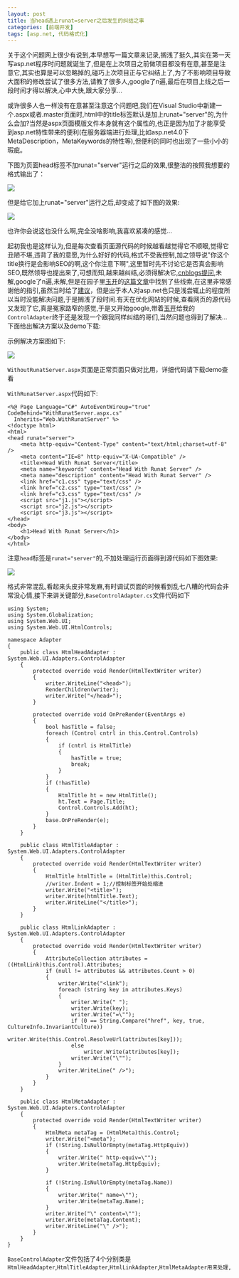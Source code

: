 ```yaml
---
layout: post
title: 当head遇上runat=server之后发生的纠结之事
categories: [前端开发]
tags: [asp.net, 代码格式化]
---
```

关于这个问题网上很少有说到,本早想写一篇文章来记录,搁浅了挺久,其实在第一天写asp.net程序时问题就诞生了,但是在上次项目之前做项目都没有在意,甚至是注意它,其实也算是可以忽略掉的,碰巧上次项目正与它纠结上了,为了不影响项目导致大面积的修改尝试了很多方法,请教了很多人,google了n遍,最后在项目上线之后一段时间才得以解决,心中大快,跟大家分享...

或许很多人也一样没有在意甚至注意这个问题吧,我们在Visual Studio中新建一个.aspx或者.master页面时,html中的title标签默认是加上runat="server"的,为什么会加?当然是aspx页面模版文件本身就有这个属性的,也正是因为加了才能享受到asp.net特性带来的便利(在服务器端进行处理,比如asp.net4.0下MetaDescription，MetaKeywords的特性等),但便利的同时也出现了一些小小的瑕疵。

下图为页面head标签不加runat="server"运行之后的效果,很整洁的按照我想要的格式输出了：

![](/public/img/r_1.jpg)

但是给它加上runat="server"运行之后,却变成了如下图的效果:

![](/public/img/r_2.jpg)

也许你会说这也没什么啊,完全没啥影响,我喜欢紧凑的感觉...

起初我也是这样认为,但是每次查看页面源代码的时候越看越觉得它不顺眼,觉得它丑陋不堪,违背了我的意愿,为什么好好的代码,格式不受我控制,加之领导说"你这个title换行是会影响SEO的啊,这个你注意下啊",这里暂时先不讨论它是否真会影响SEO,既然领导也提出来了,可想而知,越来越纠结,必须得解决它,[cnblogs提问](http://space.cnblogs.com/q/17105/),未解,google了n遍,未解,但是在园子里[玉开](http://www.cnblogs.com/yukaizhao/)的[这篇文章](http://www.cnblogs.com/yukaizhao/archive/2010/05/18/asp_net_40_seo_enhancement_new_feature.html#1868299)中找到了些线索,在这里非常感谢他的指引,虽然当时给了[建议](http://www.cnblogs.com/yukaizhao/archive/2010/05/18/asp_net_40_seo_enhancement_new_feature.html#1870316)，但是出于本人对asp.net也只是浅尝辄止的程度所以当时没能解决问题,于是搁浅了段时间.有天在优化网站的时候,查看网页的源代码又发现了它,真是冤家路窄的感觉,于是又开始google,带着[玉开](http://www.cnblogs.com/yukaizhao/)给我的`ControlAdapter`终于还是发现一个跟我同样纠结的哥们,当然问题也得到了解决...下面给出解决方案以及demo下载:

示例解决方案图如下:

![](/public/img/2011021011274241.jpg)

`WithoutRunatServer.aspx`页面是正常页面只做对比用，详细代码请下载demo查看

`WithRunatServer.aspx`代码如下:

	<%@ Page Language="C#" AutoEventWireup="true" CodeBehind="WithRunatServer.aspx.cs"
	  Inherits="Web.WithRunatServer" %>
	<!doctype html>
	<html>
	<head runat="server">
	    <meta http-equiv="Content-Type" content="text/html;charset=utf-8" />
	    <meta content="IE=8" http-equiv="X-UA-Compatible" />
	    <title>Head With Runat Server</title>
	    <meta name="keywords" content="Head With Runat Server" />
	    <meta name="description" content="Head With Runat Server" />
	    <link href="c1.css" type="text/css" />
	    <link href="c2.css" type="text/css" />
	    <link href="c3.css" type="text/css" />
	    <script src="j1.js"></script>
	    <script src="j2.js"></script>
	    <script src="j3.js"></script>
	</head>
	<body>
	    <h1>Head With Runat Server</h1>
	</body>
	</html>

注意`head`标签是`runat="server"`的,不加处理运行页面得到源代码如下图效果:

![](/public/img/2011021011214693.jpg)

格式非常混乱,看起来头皮非常发麻,有时调试页面的时候看到乱七八糟的代码会非常没心情,接下来讲关键部分,`BaseControlAdapter.cs`文件代码如下

	using System;
	using System.Globalization;
	using System.Web.UI;
	using System.Web.UI.HtmlControls;
	
	namespace Adapter
	{
	    public class HtmlHeadAdapter : System.Web.UI.Adapters.ControlAdapter
	    {
	        protected override void Render(HtmlTextWriter writer)
	        {
	            writer.WriteLine("<head>");
	            RenderChildren(writer);
	            writer.Write("</head>");
	        }
	
	        protected override void OnPreRender(EventArgs e)
	        {
	            bool hasTitle = false;
	            foreach (Control cntrl in this.Control.Controls)
	            {
	                if (cntrl is HtmlTitle)
	                {
	                    hasTitle = true;
	                    break;
	                }
	            }
	            if (!hasTitle)
	            {
	                HtmlTitle ht = new HtmlTitle();
	                ht.Text = Page.Title;
	                Control.Controls.Add(ht);
	            }
	            base.OnPreRender(e);
	        }
	    }
	
	    public class HtmlTitleAdapter : System.Web.UI.Adapters.ControlAdapter
	    {
	        protected override void Render(HtmlTextWriter writer)
	        {
	            HtmlTitle htmlTitle = (HtmlTitle)this.Control;
	            //writer.Indent = 1;//控制标签开始处缩进
	            writer.Write("<title>");
	            writer.Write(htmlTitle.Text);
	            writer.WriteLine("</title>");
	        }
	    }
	
	    public class HtmlLinkAdapter : System.Web.UI.Adapters.ControlAdapter
	    {
	        protected override void Render(HtmlTextWriter writer)
	        {
	            AttributeCollection attributes = ((HtmlLink)this.Control).Attributes;
	            if (null != attributes && attributes.Count > 0)
	            {
	                writer.Write("<link");
	                foreach (string key in attributes.Keys)
	                {
	                    writer.Write(" ");
	                    writer.Write(key);
	                    writer.Write("=\"");
	                    if (0 == String.Compare("href", key, true, CultureInfo.InvariantCulture))
	                        writer.Write(this.Control.ResolveUrl(attributes[key]));
	                    else
	                        writer.Write(attributes[key]);
	                    writer.Write("\"");
	                }
	                writer.WriteLine(" />");
	            }
	        }
	    }
	
	    public class HtmlMetaAdapter : System.Web.UI.Adapters.ControlAdapter
	    {
	        protected override void Render(HtmlTextWriter writer)
	        {
	            HtmlMeta metaTag = (HtmlMeta)this.Control;
	            writer.Write("<meta");
	            if (!String.IsNullOrEmpty(metaTag.HttpEquiv))
	            {
	                writer.Write(" http-equiv=\"");
	                writer.Write(metaTag.HttpEquiv);
	            }
	
	            if (!String.IsNullOrEmpty(metaTag.Name))
	            {
	                writer.Write(" name=\"");
	                writer.Write(metaTag.Name);
	            }
	            writer.Write("\" content=\"");
	            writer.Write(metaTag.Content);
	            writer.WriteLine("\" />");
	        }
	    }
	}

`BaseControlAdapter`文件包括了4个分别类是`HtmlHeadAdapter`,`HtmlTitleAdapter`,`HtmlLinkAdapter`,`HtmlMetaAdapter用来处理`<head>`,`<title>`,`<link>`,`<meta>`标签(如果有其他标签要进行处理可以添加相应的类)

可以看到基本上是处理了标签的换行的问题,代码中注释了缩进是因为得到的效果并没有想象中的好,之后再进行尝试

`Adapter`类库准备好了当然得引入到Web项目中去,然后是如何指定上面的类去处理相应的标签呢,这时就要用上`App_Browsers`这个文件夹,新建一个`Default.browser`代码如下:

	<browsers>
	  <browser refID="Default">
	    <controlAdapters>
	      <adapter
	      controlType="System.Web.UI.HtmlControls.HtmlHead"
	      adapterType="Adapter.HtmlHeadAdapter"/>
	      <adapter
	      controlType="System.Web.UI.HtmlControls.HtmlTitle"
	      adapterType="Adapter.HtmlTitleAdapter" />
	      <adapter
	      controlType="System.Web.UI.HtmlControls.HtmlLink"
	      adapterType="Adapter.HtmlLinkAdapter"/>
	      <adapter
	      controlType="System.Web.UI.HtmlControls.HtmlMeta"
	      adapterType="Adapter.HtmlMetaAdapter"/>
	    </controlAdapters>
	  </browser>
	</browsers>

关于`App_Browsers`特殊文件夹以及`.browser`文件的作用可以参考下面连接:

ASP.NET Web Project Folder Structure

[http://msdn.microsoft.com/en-us/library/ex526337.aspx](http://msdn.microsoft.com/en-us/library/ex526337.aspx)

Browser Definition File Schema (browsers Element)

[http://msdn.microsoft.com/en-us/library/ms228122.aspx](http://msdn.microsoft.com/en-us/library/ms228122.aspx)

这样编译整个解决方案并运行`WithRunatServer.aspx`页面发现代码已经整洁很多了

![](/public/img/2011021011481766.jpg)

问题是得到了解决,不过还是发现有一些瑕疵，比如缩进,script等文中没有提到过的标签的处理等,我在实际项目中用了些不优雅的方式进行了处理,由于项目特殊性就不详谈了,希望给同样纠结的童靴一个思路,觉得还行的话给个推荐,存在不对之处请指出,谢谢:)

附上一些参考连接:

[http://www.cnblogs.com/yukaizhao/archive/2010/05/18/asp_net_40_seo_enhancement_new_feature.html](http://www.cnblogs.com/yukaizhao/archive/2010/05/18/asp_net_40_seo_enhancement_new_feature.html)

[http://blogs.x2line.com/al/archive/2007/01/10/2773.aspx](http://blogs.x2line.com/al/archive/2007/01/10/2773.aspx)

[http://blogs.x2line.com/al/archive/2007/01/31/2814.aspx](http://blogs.x2line.com/al/archive/2007/01/31/2814.aspx)

[http://blogs.x2line.com/al/archive/2007/01/31/2816.aspx](http://blogs.x2line.com/al/archive/2007/01/31/2816.aspx)

[http://codebetter.com/blogs/jeff.lynch/archive/2008/05/02/asp-net-quot-head-quot-rendering-issues.aspx](http://codebetter.com/blogs/jeff.lynch/archive/2008/05/02/asp-net-quot-head-quot-rendering-issues.aspx)

附上本文的demo下载:

[http://files.cnblogs.com/aNd1coder/ControlAdapterExample.rar](http://files.cnblogs.com/aNd1coder/ControlAdapterExample.rar)